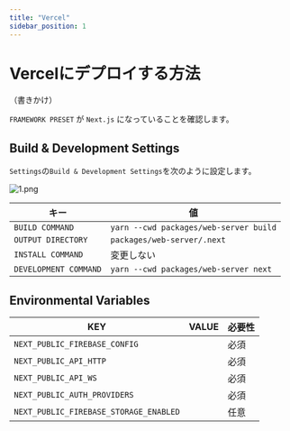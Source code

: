 ```yaml
---
title: "Vercel"
sidebar_position: 1
---
```


# Vercelにデプロイする方法

（書きかけ）

`FRAMEWORK PRESET` が `Next.js` になっていることを確認します。

## Build & Development Settings

`Settings`の`Build & Development Settings`を次のように設定します。

![1.png](/img/docs/vercel/1.png)

| キー                  | 値                                     |
| --------------------- | -------------------------------------- |
| `BUILD COMMAND`       | `yarn --cwd packages/web-server build` |
| `OUTPUT DIRECTORY`    | `packages/web-server/.next`            |
| `INSTALL COMMAND`     | 変更しない                             |
| `DEVELOPMENT COMMAND` | `yarn --cwd packages/web-server next`  |

## Environmental Variables

| KEY                                    | VALUE | 必要性 |
| -------------------------------------- | ----- | ------ |
| `NEXT_PUBLIC_FIREBASE_CONFIG`          |       | 必須   |
| `NEXT_PUBLIC_API_HTTP`                 |       | 必須   |
| `NEXT_PUBLIC_API_WS`                   |       | 必須   |
| `NEXT_PUBLIC_AUTH_PROVIDERS`           |       | 必須   |
| `NEXT_PUBLIC_FIREBASE_STORAGE_ENABLED` |       | 任意   |
